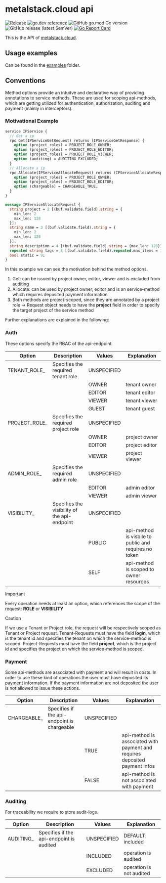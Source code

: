 # metalstack.cloud api

[![Release](https://github.com/metal-stack-cloud/api/actions/workflows/main.yml/badge.svg)](https://github.com/metal-stack-cloud/api/actions/workflows/main.yml) [![go.dev reference](https://img.shields.io/badge/go.dev-reference-007d9c?logo=go&logoColor=white&style=flat-square)](https://pkg.go.dev/github.com/metal-stack-cloud/api) ![GitHub go.mod Go version](https://img.shields.io/github/go-mod/go-version/metal-stack-cloud/api) ![GitHub release (latest SemVer)](https://img.shields.io/github/v/release/metal-stack-cloud/api) [![Go Report Card](https://goreportcard.com/badge/github.com/metal-stack-cloud/api)](https://goreportcard.com/report/github.com/metal-stack-cloud/api)

This is the API of [metalstack.cloud](https://metalstack.cloud).

## Usage examples

Can be found in the [examples](examples/) folder.

## Conventions

Method options provide an intuitve and declarative way of providing annotations to service methods.
These are used for scoping api-methods, which are getting utilized for authentication, authorization, auditing and payment (mainly in interceptors).

### Motivational Example

```proto
service IPService {
  // Get a ip
  rpc Get(IPServiceGetRequest) returns (IPServiceGetResponse) {
    option (project_roles) = PROJECT_ROLE_OWNER;
    option (project_roles) = PROJECT_ROLE_EDITOR;
    option (project_roles) = PROJECT_ROLE_VIEWER;
    option (auditing) = AUDITING_EXCLUDED;
  }
  // Allocate a ip
  rpc Allocate(IPServiceAllocateRequest) returns (IPServiceAllocateResponse) {
    option (project_roles) = PROJECT_ROLE_OWNER;
    option (project_roles) = PROJECT_ROLE_EDITOR;
    option (chargeable) = CHARGEABLE_TRUE;
  }
}

message IPServiceAllocateRequest {
  string project = 2 [(buf.validate.field).string = {
    min_len: 2
    max_len: 128
  }];
  string name = 3 [(buf.validate.field).string = {
    min_len: 2
    max_len: 128
  }];
  string description = 4 [(buf.validate.field).string = {max_len: 128}];
  repeated string tags = 8 [(buf.validate.field).repeated.max_items = 100];
  bool static = 9;
}
```

In this example we can see the motivation behind the method options.

1. Get: can be issued by project owner, editor, viewer and is excluded from auditing
2. Allocate: can be used by project owner, editor and is an service-method which requires deposited payment information
3. Both methods are project-scoped, since they are annotated by a project role -> Request object needs to have the **project** field in order to specify the target project of the service method

Further explanations are explained in the following:

### Auth

These options specify the RBAC of the api-endpoint.

| Option         | Description                                  | Values      | Explanation                                           |
| -------------- | -------------------------------------------- | ----------- | ----------------------------------------------------- |
| TENANT_ROLE\_  | Specifies the required tenant role           | UNSPECIFIED |                                                       |
|                |                                              | OWNER       | tenant owner                                          |
|                |                                              | EDITOR      | tenant editor                                         |
|                |                                              | VIEWER      | tenant viewer                                         |
|                |                                              | GUEST       | tenant guest                                          |
| PROJECT_ROLE\_ | Specifies the required project role          | UNSPECIFIED |                                                       |
|                |                                              | OWNER       | project owner                                         |
|                |                                              | EDITOR      | project editor                                        |
|                |                                              | VIEWER      | project viewer                                        |
| ADMIN_ROLE\_   | Specifies the required admin role            | UNSPECIFIED |                                                       |
|                |                                              | EDITOR      | admin editor                                          |
|                |                                              | VIEWER      | admin viewer                                          |
| VISIBILITY\_   | Specifies the visibility of the api-endpoint | UNSPECIFIED |                                                       |
|                |                                              | PUBLIC      | api-method is visbile to public and requires no token |
|                |                                              | SELF        | api-method is scoped to owner resources               |

> [!IMPORTANT]
>
> Every operation needs at least an option, which references the scope of the request: **ROLE** or **VISIBILITY**

> [!CAUTION]
>
> If we use a Tenant or Project role, the request will be respectively scoped as Tenant or Project request.
> Tenant-Requests must have the field **login**, which is the tenant id and specifies the tenant on which the service-method is scoped.
> Project-Requests must have the field **project**, which is the project id and specifies the project on which the service-method is scoped.

### Payment

Some api-methods are associated with payment and will result in costs. In order to use these kind of operations the user must have deposited its payment information.
If the payment information are not deposited the user is not allowed to issue these actions.

| Option       | Description                                 | Values      | Explanation                                                                |
| ------------ | ------------------------------------------- | ----------- | -------------------------------------------------------------------------- |
| CHARGEABLE\_ | Specifies if the api-endpoint is chargeable | UNSPECIFIED |                                                                            |
|              |                                             | TRUE        | api-method is associated with payment and requires deposited payment infos |
|              |                                             | FALSE       | api-method is not associated with payment                                  |

### Auditing

For traceability we require to store audit-logs.

| Option     | Description                              | Values      | Explanation              |
| ---------- | ---------------------------------------- | ----------- | ------------------------ |
| AUDITING\_ | Specifies if the api-endpoint is audited | UNSPECIFIED | DEFAULT: included        |
|            |                                          | INCLUDED    | operation is audited     |
|            |                                          | EXCLUDED    | operation is not audited |
